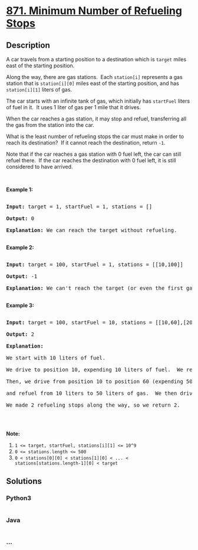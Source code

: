 # [871. Minimum Number of Refueling Stops](https://leetcode.com/problems/minimum-number-of-refueling-stops)



## Description

<p>A car travels from a starting position to a destination which is <code>target</code> miles east of the starting position.</p>



<p>Along the way, there are gas stations.&nbsp; Each <code>station[i]</code>&nbsp;represents a gas station that is <code>station[i][0]</code> miles east of the starting position, and has <code>station[i][1]</code> liters of gas.</p>



<p>The car starts with an infinite tank of gas, which initially has&nbsp;<code>startFuel</code>&nbsp;liters of fuel in it.&nbsp; It uses 1 liter of gas per 1 mile that it drives.</p>



<p>When the car&nbsp;reaches a gas station, it may stop and refuel, transferring all the gas from the station into the car.</p>



<p>What is the least number of refueling stops the car must make in order to reach its destination?&nbsp; If it cannot reach the destination, return <code>-1</code>.</p>



<p>Note that if the car reaches a gas station with 0 fuel left, the car can still refuel there.&nbsp; If the car reaches the destination with 0 fuel left, it is still considered to have arrived.</p>



<p>&nbsp;</p>



<div>

<p><strong>Example 1:</strong></p>



<pre>

<strong>Input: </strong>target = <span id="example-input-1-1">1</span>, startFuel = <span id="example-input-1-2">1</span>, stations = <span id="example-input-1-3">[]</span>

<strong>Output: </strong><span id="example-output-1">0</span>

<strong>Explanation: </strong>We can reach the target without refueling.

</pre>



<div>

<p><strong>Example 2:</strong></p>



<pre>

<strong>Input: </strong>target = <span id="example-input-2-1">100</span>, startFuel = <span id="example-input-2-2">1</span>, stations = <span id="example-input-2-3">[[10,100]]</span>

<strong>Output: </strong><span id="example-output-2">-1</span>

<strong>Explanation: </strong>We can&#39;t reach the target (or even the first gas station).

</pre>



<div>

<p><strong>Example 3:</strong></p>



<pre>

<strong>Input: </strong>target = <span id="example-input-3-1">100</span>, startFuel = <span id="example-input-3-2">10</span>, stations = <span id="example-input-3-3">[[10,60],[20,30],[30,30],[60,40]]</span>

<strong>Output: </strong><span id="example-output-3">2</span>

<strong>Explanation: </strong>

We start with 10 liters of fuel.

We drive to position 10, expending 10 liters of fuel.  We refuel from 0 liters to 60 liters of gas.

Then, we drive from position 10 to position 60 (expending 50 liters of fuel),

and refuel from 10 liters to 50 liters of gas.  We then drive to and reach the target.

We made 2 refueling stops along the way, so we return 2.

</pre>



<p>&nbsp;</p>



<p><strong>Note:</strong></p>



<ol>
	<li><code>1 &lt;= target, startFuel, stations[i][1] &lt;= 10^9</code></li>
	<li><code>0 &lt;= stations.length &lt;= 500</code></li>
	<li><code>0 &lt; stations[0][0] &lt; stations[1][0] &lt; ... &lt; stations[stations.length-1][0] &lt; target</code></li>
</ol>

</div>

</div>

</div>



## Solutions

<!-- tabs:start -->

### **Python3**

```python

```

### **Java**

```java

```

### **...**

```

```

<!-- tabs:end -->
